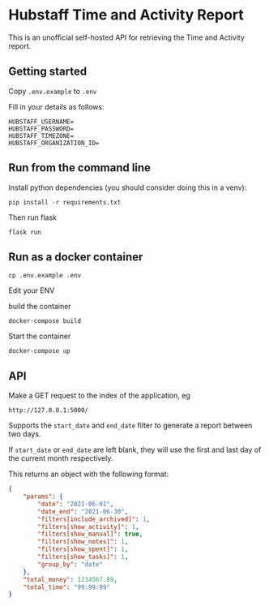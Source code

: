 # Hubstaff Time and Activity Report

This is an unofficial self-hosted API for retrieving the Time and Activity report.

## Getting started

Copy `.env.example` to `.env`

Fill in your details as follows:

```dotenv
HUBSTAFF_USERNAME=
HUBSTAFF_PASSWORD=
HUBSTAFF_TIMEZONE=
HUBSTAFF_ORGANIZATION_ID=
```

## Run from the command line
Install python dependencies (you should consider doing this in a venv):

`pip install -r requirements.txt`

Then run flask

`flask run`


## Run as a docker container

`cp .env.example .env`

Edit your ENV

build the container

`docker-compose build`


Start the container

`docker-compose up`

## API

Make a GET request to the index of the application, eg

`http://127.0.0.1:5000/`

Supports the `start_date` and `end_date` filter to generate a report between two days.

If `start_date` or `end_date` are left blank, they will use the first and last day of the current month respectively.

This returns an object with the following format:

```json
{
    "params": {
        "date": "2021-06-01",
        "date_end": "2021-06-30",
        "filters[include_archived]": 1,
        "filters[show_activity]": 1,
        "filters[show_manual]": true,
        "filters[show_notes]": 1,
        "filters[show_spent]": 1,
        "filters[show_tasks]": 1,
        "group_by": "date"
    },
    "total_money": 1234567.89,
    "total_time": "99:99:99"
}
```
